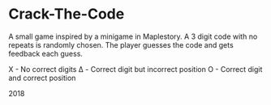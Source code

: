 # Crack-The-Code
A small game inspired by a minigame in Maplestory.
A 3 digit code with no repeats is randomly chosen. The player guesses the code and gets feedback each guess.

X - No correct digits
Δ - Correct digit but incorrect position
O - Correct digit and correct position

2018
